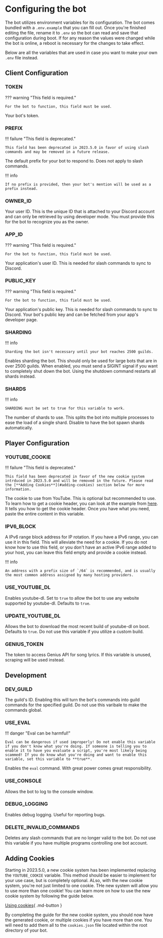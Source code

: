 # Configuring the bot
The bot utilizes environment variables for its configuration. The bot comes bundled with a `.env.example` that you can fill out. Once you're finished editing the file, rename it to `.env` so the bot can read and save that configuration during boot. If for any reason the values were changed while the bot is online, a reboot is necessary for the changes to take effect.

Below are all the variables that are used in case you want to make your own `.env` file instead.

## Client Configuration

### TOKEN

??? warning "This field is required."

    For the bot to function, this field must be used.

Your bot's token.

### PREFIX

!!! failure "This field is deprecated."

    This field has been deprecated in 2023.5.0 in favor of using slash commands and may be removed in a future release.

The default prefix for your bot to respond to. Does not apply to slash commands.

!!! info

    If no prefix is provided, then your bot's mention will be used as a prefix instead.

### OWNER_ID
Your user ID. This is the unique ID that is attached to your Discord account and can only be retrieved by using developer mode. You must provide this for the bot to recognize you as the owner.

### APP_ID

??? warning "This field is required."

    For the bot to function, this field must be used.

Your application's user ID. This is needed for slash commands to sync to Discord.

### PUBLIC_KEY

??? warning "This field is required."

    For the bot to function, this field must be used.

Your application's public key. This is needed for slash commands to sync to Discord. Your bot's public key and can be fetched from your app's developer page.

### SHARDING

!!! info

    Sharding the bot isn't necessary until your bot reaches 2500 guilds.

Enables sharding the bot. This should only be used for large bots that are in over 2500 guilds. When enabled, you must send a SIGINT signal if you want to completely shut down the bot. Using the shutdown command restarts all shards instead.

### SHARDS

!!! info

    SHARDING must be set to true for this variable to work.

The number of shards to use. This splits the bot into multiple processes to ease the load of a single shard. Disable to have the bot spawn shards automatically.

## Player Configuration

### YOUTUBE_COOKIE

!!! failure "This field is deprecated."

    This field has been deprecated in favor of the new cookie system intrduced in 2023.5.0 and will be removed in the future. Please read the [**Adding Cookies**](#adding-cookies) section below for more information.

The cookie to use from YouTube. This is optional but recommended to use. To learn how to get a cookie header, you can look at the example from [here](https://github.com/fent/node-ytdl-core/blob/997efdd5dd9063363f6ef668bb364e83970756e7/example/cookies.js#L6-L12). It tells you how to get the cookie header. Once you have what you need, paste the entire content in this variable.

### IPV6_BLOCK
A IPv6 range block address for IP rotation. If you have a IPv6 range, you can use it in this field. This will alleviate the need for a cookie. If you do not know how to use this field, or you don't have an active IPv6 range added to your host, you can leave this field empty and provide a cookie instead.

!!! info

    An address with a prefix size of `/64` is recommended, and is usually the most common address assigned by many hosting providers.

### USE_YOUTUBE_DL
Enables youtube-dl. Set to `true` to allow the bot to use any website supported by youtube-dl. Defaults to `true`.

### UPDATE_YOUTUBE_DL
Allows the bot to download the most recent build of youtube-dl on boot. Defaults to `true`. Do not use this variable if you utilize a custom build.

### GENIUS_TOKEN
The token to access Genius API for song lyrics. If this variable is unused, scraping will be used instead.

## Development

### DEV_GUILD
The guild's ID. Enabling this will turn the bot's commands into guild commands for the specified guild. Do not use this varibale to make the commands global.

### USE_EVAL

!!! danger "Eval can be harmful!"

    Eval can be dangerous if used improperly! Do not enable this variable if you don't know what you're doing. If someone is telling you to enable it to have you evaluate a script, you're most likely being scammed! If you do know what you're doing and want to enable this variable, set this variable to **true**.

Enables the `eval` command. With great power comes great responsibility.

### USE_CONSOLE
Allows the bot to log to the console window.

### DEBUG_LOGGING
Enables debug logging. Useful for reporting bugs.

### DELETE_INVALID_COMMANDS
Deletes any slash commands that are no longer valid to the bot. Do not use this variable if you have multiple programs controlling one bot account.

## Adding Cookies
Starting in 2023.5.0, a new cookie system has been implemented replacing the `YOUTUBE_COOKIE` variable. This method should be easier to implement for your use case, but is completely optional. ALso, with the new cookie system, you're not just limited to one cookie. THe new system will allow you to use more than one cookie! You can learn more on how to use the new cookie system by following the guide below.

[Using cookies](https://distube.js.org/#/docs/DisTube/main/general/cookie){ .md-button }

By completing the guide for the new cookie system, you should now have the generated cookie, or multiple cookies if you have more than one. You will need to add them all to the `cookies.json` file located within the root directory of your bot.